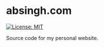 # absingh.com

[![License: MIT](https://img.shields.io/badge/License-MIT-yellow.svg)](LICENSE)

Source code for my personal website.
